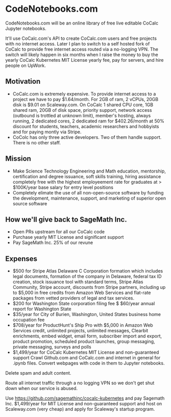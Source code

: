 # CodeNotebooks.com

CodeNotebooks.com will be an online library of free live editable CoCalc Jupyter notebooks. 

It'll use CoCalc.com's API to create CoCalc.com users and free projects with no internet access. Later I plan to switch to a self hosted fork of CoCalc to provide free internet access routed via a no-logging VPN. The switch will likely happen in six months when I raise the money to buy the yearly CoCalc Kubernetes MIT License yearly fee, pay for servers, and hire people on UpWork.

## Motivation

* CoCalc.com is extremely expensive. To provide internet access to a project we have to pay $1.64/month. For 2GB of ram, 2 vCPUs, 20GB disk is $9.01 on Scaleway.com. On CoCalc 1 shared CPU core, 1GB shared ram, 20GB of disk space, priority support, network access (outbound is trottled at unknown limit), member's hosting, always running, 2 dedicated cores, 2 dedicated ram for $402.26/month at 50% discount for students, teachers, academic researchers and hobbyists and for paying montly via Stripe.  
* CoColc has only three active developers. Two of them handle support. There is no other staff.

## Mission

* Make Science Technology Engineering and Math education, mentorship, certification and degree issuance, soft skills training, hiring assistance completely free with the highest employeement rate for graduates at > $100K/year base salary for entry level positions
* Completely elimate the use of all non-open-source software by funding the development, maintenance, support, and marketing of superior open source software

## How we'll give back to SageMath Inc.

* Open PRs upstream for all our CoCalc code
* Purchase yearly MIT License and significant support
* Pay SageMath Inc. 25% of our revune

## Expenses

* $500 for Stripe Atlas Delaware C Corporation formation which includes legal documents, formation of the company in Delaware, federal tax ID creation, stock issuance tool with standard terms, Stripe Atlas Community, Stripe account, discounts from Stripe partners, including up to $5,000 in free credits from Amazon Web Services and flat-rate packages from vetted providers of legal and tax services. 
* $200 for Washington State corporation filing fee
$ $60/year annual report for Washington State
* $35/year for City of Burien, Washington, United States business home occupation fee
* $708/year for ProductHunt's Ship Pro with $5,000 in Amazon Web Services credit, unlimited projects, unlimited messages, Clearbit enrichments, embed widget,
email form, subscriber import and export, product promotion, scheduled product launches, group messaging, private messaging, surveys and polls
* $1,499/year for CoCalc Kubernetes MIT License and non-guaranteed support
Crawl Github.com and CoCalc.com and internet in general for .ipynb files. Convert webpages with code in them to Jupyter notebooks.

Delete spam and adult content.

Route all internet traffic through a no logging VPN so we don't get shut down when our service is abused.

Use https://github.com/sagemathinc/cocalc-kubernetes and pay Sagemath Inc. $1,499/year for MIT License and non-guaranteed support and host on Scaleway.com (very cheap) and apply for Scaleway's startup program.
